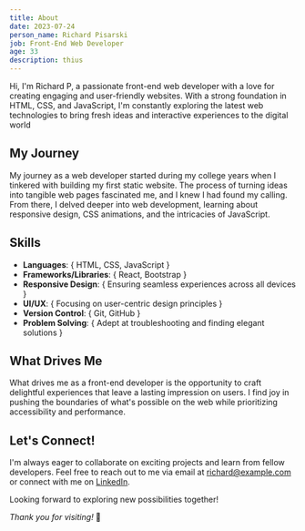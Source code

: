 ```yaml
---
title: About
date: 2023-07-24
person_name: Richard Pisarski
job: Front-End Web Developer
age: 33
description: thius
---
```

Hi, I'm Richard P, a passionate front-end web developer with a love for creating engaging and user-friendly websites. With a strong foundation in HTML, CSS, and JavaScript, I'm constantly exploring the latest web technologies to bring fresh ideas and interactive experiences to the digital world

## My Journey

My journey as a web developer started during my college years when I tinkered with building my first static website. The process of turning ideas into tangible web pages fascinated me, and I knew I had found my calling. From there, I delved deeper into web development, learning about responsive design, CSS animations, and the intricacies of JavaScript.

## Skills

* **Languages**: { HTML, CSS, JavaScript }
* **Frameworks/Libraries**: { React, Bootstrap }
* **Responsive Design**: { Ensuring seamless experiences across all devices }
* **UI/UX**: { Focusing on user-centric design principles }
* **Version Control**: { Git, GitHub }
* **Problem Solving**: { Adept at troubleshooting and finding elegant solutions }

## What Drives Me

What drives me as a front-end developer is the opportunity to craft delightful experiences that leave a lasting impression on users. I find joy in pushing the boundaries of what's possible on the web while prioritizing accessibility and performance.

## Let's Connect!

I'm always eager to collaborate on exciting projects and learn from fellow developers. Feel free to reach out to me via email at [richard@example.com](mailto:richard@example.com) or connect with me on [LinkedIn](https://www.linkedin.com/in/richard-dev).

Looking forward to exploring new possibilities together!

*Thank you for visiting!* 🚀